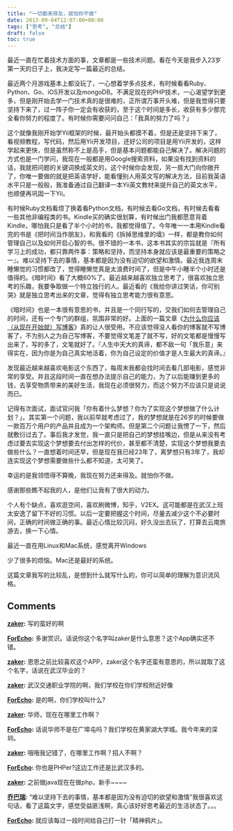 ```yaml
---
title: "一切都来得及，就怕你不做"
date: 2013-09-04T12:07:00+08:00
tags: ["思考", "总结"] 
draft: false
toc: true
---
```


最近一直在忙着技术方面的事，文章都是一些技术问题。看在今天是我步入23岁第一天的日子上，我决定写一篇最近的总结。

最近两个月游戏基本上都没玩了，一心想着学多点技术，有时候看看Ruby、Python、Go、iOS开发以及mongoDB。不满足现在的PHP技术，一心渴望学到更多，但是刚开始去学一门技术真的是很难的，正所谓万事开头难，但是我觉得只要坚持下来了，过一阵子你一定会有收获的，至于这个时间是多长，收获有多少那完全看你努力的程度了。有时候你需要问问自己：「我真的努力了吗？」

这个就像我刚开始学Yii框架的时候，最开始头都摸不着，但是还是坚持下来了，看视频教程，写代码，然后用Yii开发项目，还好公司的项目是用Yii开发的，这样学起来更快，但是虽然称不上是高手，但是基本问题都能自己解决了。解决问题的方式也是一门学问，我现在一般都是用Google搜索资料，如果没有找到资料的话，我就把问题的关键词换成英文的，这个时候你会发现，另一扇大门向你敞开了，你唯一要做的就是把英语学好，能看懂别人用英文写的解决方法，目前我英语水平只是一般般，我准备通过自己翻译一本Yii英文教材来提升自己的英文水平，也顺便再巩固一下Yii。

有时候Ruby文档看烦了换着看Python文档，有时候去看Go文档，有时候去看看一些其他非编程类的书。Kindle买的确实很划算，有时候出门我都愿意背着Kindle，哪怕我只是看了半个小时的书，我都觉得值了。今年唯一一本用Kindle看完的书是《把时间当作朋友》，和我看的《拆掉思维里的墙》一样，都是教你如何管理自己以及如何开启心智的书。很不错的一本书，这本书其实的宗旨就是『所有学习上的成功，都只靠两件事：策略和坚持，而坚持本身就应该是最重要的策略之一』。难以坚持下去的事情，基本都是因为没有迫切的欲望和激情。最近我连周末睡懒觉的习惯都改了，觉得睡懒觉真是太浪费时间了，但是中午小睡半个小时还是值得的。《暗时间》看了大概60%了。最近越来越喜欢独立思考了，很喜欢独立思考的乐趣，我要争取做一个特立独行的人。最近看的《我给你讲过笑话，你可别哭》就是独立思考出来的文章，觉得有独立思考能力很有意思。

《暗时间》也是一本很有意思的书，并且是一个同行写的，交我们如何去管理自己的时间，还有一个专门的群组，氛围非常的好。上面的一篇文章《[为什么你应该（从现在开始就）写博客](http://mindhacks.cn/2009/02/15/why-you-should-start-blogging-now/)》真的让人很受用。不应该觉得没人看你的博客就不写博客了，不为别人之为自己写博客，不要觉得文笔差了就不写，好的文笔都是慢慢写出来了，写的多了，文笔就好了。『人生中天大的真谛，都不敌一句「我乐意」来得实在，因为你是为自己真实地活着，你为自己设定的价值才是人生最大的真谛。』

发现最近越来越喜欢电影这个东西了，每周末我都会找时间去看几部电影，感觉非常的享受。并且这段时间一直在想办法提示自己的能力，为了以后能赚到更多的钱，去享受物质带来的美好生活，我现在必须很努力，而这个努力不应该只是说说而已。

记得有次面试，面试官问我「你有着什么梦想？你为了实现这个梦想做了什么计划？」。其实第一个问题，我以前早就考虑过了，我的梦想就是在26岁的时候要做一款百万个用户的产品并且成为一个架构师。但是第二个问题让我愣了一下，然后就敷衍过去了。事后我才发觉，我一直只是把自己的梦想挂嘴边，但是从来没有考虑过要去实现这个梦想要去付出怎样的代价，甚至都不清楚，实现这个梦想我要去做些什么？一直想着时间还早，但是现在我已经23年了，离梦想只有3年了，我却连实现这个梦想需要做些什么都不知道，太可笑了。

幸运的是我领悟得不算晚，我现在努力还来得及。就怕你不做。

感谢那些瞧不起我的人，是他们让我有了很大的动力。

个人有个缺点，喜欢逛空间，喜欢刷微博，知乎，V2EX。这可能都是在武汉上班太安逸了留下不好的习惯。以后一定要把握这个时间，尽量去减少这个不必要时间，正确的时间做正确的事。最近心情比较沉闷，好久没出去玩了，打算去云南旅游去，换一下心情。

最近一直在用Linux和Mac系统，感觉离开Windows

少了很多的烦恼。Mac还是最好的系统。

这篇文章我写的比较乱，是想到什么就写什么的，你可以简单的理解为意识流风格。

## Comments

**[zaker](#157 "2013-09-09 19:07:00"):** 写的蛮好的啊

**[ForEcho](#158 "2013-09-09 19:22:00"):** 多谢赏识。话说你这个名字叫zaker是什么意思？这个App确实还不错。

**[zaker](#159 "2013-09-09 19:36:00"):** 恩恩之前比较喜欢这个APP，zaker这个名字还蛮有意思的，所以就取了这个名字，话说在武汉毕业的？

**[zaker](#160 "2013-09-09 19:39:00"):** 武汉交通职业学院的啊，我们学校在你们学校附近好像

**[ForEcho](#161 "2013-09-09 19:47:00"):** 是的啊，你们学校叫什么?

**[zaker](#162 "2013-09-09 19:48:00"):** 华师，现在在哪里工作啊？

**[ForEcho](#163 "2013-09-09 19:55:00"):** 话说华师不是在广埠屯吗？我们学校在黄家湖大学城。我今年来的深圳。

**[zaker](#164 "2013-09-09 20:00:00"):** 哦哦我记错了，在哪里工作啊？招人不啊？

**[ForEcho](#165 "2013-09-09 20:16:00"):** 你也是PHPer?这边工作还是比武汉多的。

**[zaker](#166 "2013-09-09 21:38:00"):** 之前做java现在在做php，新手~~~~

**[乔巴瑞](#167 "2013-09-10 12:16:00"):** “难以坚持下去的事情，基本都是因为没有迫切的欲望和激情”我很喜欢这句话，看了这篇文字，感觉受益匪浅啊，真心该好好思考最近的生活状态了。。。

**[ForEcho](#170 "2013-09-10 12:30:00"):** 就应该每过一段时间给自己打一针「精神鸦片」。

